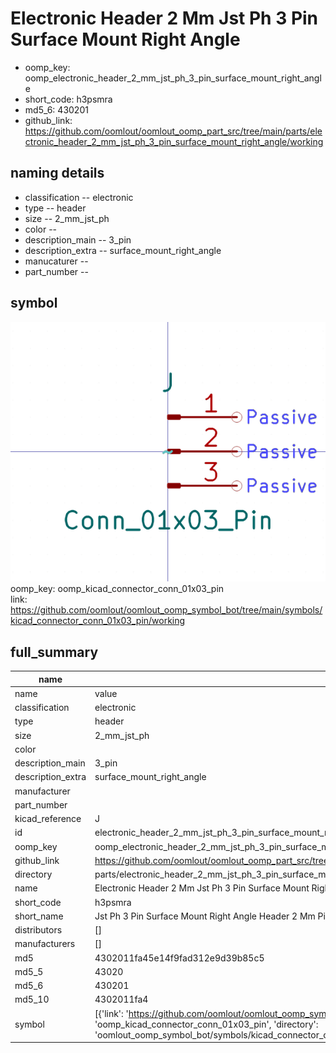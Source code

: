 # Electronic Header 2 Mm Jst Ph 3 Pin Surface Mount Right Angle

  
* oomp_key: oomp_electronic_header_2_mm_jst_ph_3_pin_surface_mount_right_angle 
* short_code: h3psmra
* md5_6: 430201  
* github_link: https://github.com/oomlout/oomlout_oomp_part_src/tree/main/parts/electronic_header_2_mm_jst_ph_3_pin_surface_mount_right_angle/working  
## naming details
* classification -- electronic
* type -- header
* size -- 2_mm_jst_ph
* color -- 
* description_main -- 3_pin
* description_extra -- surface_mount_right_angle
* manucaturer -- 
* part_number -- 



## symbol

![](symbol/0/working/working_600.png)  
oomp_key: oomp_kicad_connector_conn_01x03_pin  
link: https://github.com/oomlout/oomlout_oomp_symbol_bot/tree/main/symbols/kicad_connector_conn_01x03_pin/working  


## full_summary
| name | value | 
| --- | --- | 
| name | value | 
| classification | electronic | 
| type | header | 
| size | 2_mm_jst_ph | 
| color |  | 
| description_main | 3_pin | 
| description_extra | surface_mount_right_angle | 
| manufacturer |  | 
| part_number |  | 
| kicad_reference | J | 
| id | electronic_header_2_mm_jst_ph_3_pin_surface_mount_right_angle | 
| oomp_key | oomp_electronic_header_2_mm_jst_ph_3_pin_surface_mount_right_angle | 
| github_link | https://github.com/oomlout/oomlout_oomp_part_src/tree/main/parts/electronic_header_2_mm_jst_ph_3_pin_surface_mount_right_angle/working | 
| directory | parts/electronic_header_2_mm_jst_ph_3_pin_surface_mount_right_angle | 
| name | Electronic Header 2 Mm Jst Ph 3 Pin Surface Mount Right Angle | 
| short_code | h3psmra | 
| short_name | Jst Ph 3 Pin Surface Mount Right Angle Header 2 Mm Pitch | 
| distributors | [] | 
| manufacturers | [] | 
| md5 | 4302011fa45e14f9fad312e9d39b85c5 | 
| md5_5 | 43020 | 
| md5_6 | 430201 | 
| md5_10 | 4302011fa4 | 
| symbol | [{'link': 'https://github.com/oomlout/oomlout_oomp_symbol_bot/tree/main/symbols/kicad_connector_conn_01x03_pin', 'oomp_key': 'oomp_kicad_connector_conn_01x03_pin', 'directory': 'oomlout_oomp_symbol_bot/symbols/kicad_connector_conn_01x03_pin//working/working.kicad_sym'}] | 
